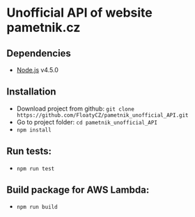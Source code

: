 # Unofficial API of website pametnik.cz

## Dependencies

 * [Node.js](nodejs.org) v4.5.0

## Installation

 * Download project from github: `git clone https://github.com/FloatyCZ/pametnik_unofficial_API.git`
 * Go to project folder: `cd pametnik_unofficial_API`
 * `npm install`

## Run tests:

 * `npm run test`

## Build package for AWS Lambda:

 * `npm run build`
